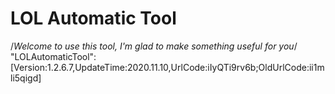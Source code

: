# LOL Automatic Tool
/*Welcome to use this tool, I'm glad to make something useful for you*/
"LOLAutomaticTool":[Version:1.2.6.7,UpdateTime:2020.11.10,UrlCode:iIyQTi9rv6b;OldUrlCode:ii1mli5qigd]
